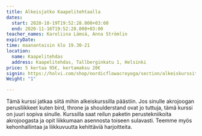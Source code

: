 ```yaml
---
title: Alkeisjatko Kaapelitehtaalla
dates:
  start: 2020-10-19T19:52:28.000+03:00
  end: 2020-11-16T19:52:28.000+03:00
teacher_names: Karoliina Lämsä, Anna Strömlin
expiryDate: 
time: maanantaisin klo 19.30-21
location:
  name: Kaapelitehdas
  address: Kaapelitehdas, Tallberginkatu 1, Helsinki
price: 5 kertaa 95€, kertamaksu 20€
signin: https://holvi.com/shop/nordicflowacroyoga/section/alkeiskurssit/
Weight: "1"

---
```

Tämä kurssi jatkaa siitä mihin alkeiskurssilla päästiin. Jos sinulle akrojoogan perusliikkeet kuten bird, throne ja shoulderstand ovat jo tuttuja, tämä kurssi on juuri sopiva sinulle. Kurssilla saat reilun paketin perustekniikoita akrojoogasta ja opit liikkumaan asennosta toiseen sulavasti. Teemme myös kehonhallintaa ja liikkuvuutta kehittäviä harjoitteita.